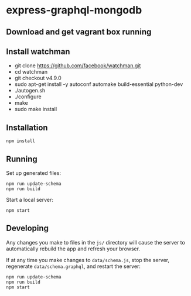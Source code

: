 # express-graphql-mongodb

## Download and get vagrant box running

## Install watchman
 - git clone https://github.com/facebook/watchman.git
 - cd watchman
 - git checkout v4.9.0
 - sudo apt-get install -y autoconf automake build-essential python-dev
 - ./autogen.sh
 - ./configure
 - make
 - sudo make install

## Installation

```
npm install
```

## Running

Set up generated files:

```
npm run update-schema
npm run build
```

Start a local server:

```
npm start
```

## Developing

Any changes you make to files in the `js/` directory will cause the server to
automatically rebuild the app and refresh your browser.

If at any time you make changes to `data/schema.js`, stop the server,
regenerate `data/schema.graphql`, and restart the server:

```
npm run update-schema
npm run build
npm start
```

